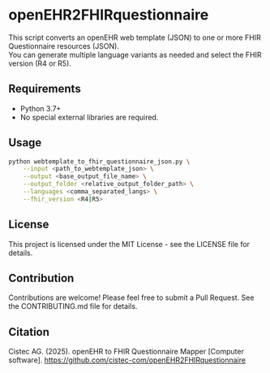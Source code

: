 # openEHR2FHIRquestionnaire

This script converts an openEHR web template (JSON) to one or more FHIR Questionnaire resources (JSON).  
You can generate multiple language variants as needed and select the FHIR version (R4 or R5).

## Requirements

- Python 3.7+
- No special external libraries are required.

## Usage

```bash
python webtemplate_to_fhir_questionnaire_json.py \
    --input <path_to_webtemplate_json> \
    --output <base_output_file_name> \
    --output_folder <relative_output_folder_path> \
    --languages <comma_separated_langs> \
    --fhir_version <R4|R5>
```

## License

This project is licensed under the MIT License - see the LICENSE file for details.

## Contribution

Contributions are welcome! Please feel free to submit a Pull Request. See the CONTRIBUTING.md file for details.

## Citation
Cistec AG. (2025). openEHR to FHIR Questionnaire Mapper [Computer software]. 
https://github.com/cistec-com/openEHR2FHIRquestionnaire
